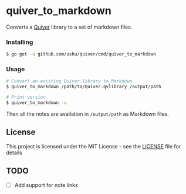 # quiver_to_markdown

Converts a [Quiver] library to a set of markdown files.

### Installing

```sh
$ go get -u github.com/ushu/quiver/cmd/quiver_to_markdown
```

### Usage

```sh
# Convert an existing Quiver library to Markdown
$ quiver_to_markdown /path/to/Quiver.qvlibrary /output/path

# Print version
$ quiver_to_markdown -v
```

Then all the notes are availation in `/output/path` as Markdown files.

## License

This project is licensed under the MIT License - see the [LICENSE](../../LICENSE) file for details

## TODO

* [ ] Add support for note links

[Quiver]: https://itunes.apple.com/app/id866773894
